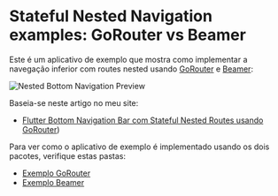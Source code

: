 # Stateful Nested Navigation examples: GoRouter vs Beamer

Este é um aplicativo de exemplo que mostra como implementar a navegação inferior com routes nested usando [GoRouter](https://pub.dev/packages/go_router) e [Beamer](https://pub.dev/packages/beamer):

![Nested Bottom Navigation Preview](/.github/images/nested-navigation-with-state.gif)

Baseia-se neste artigo no meu site:

- [Flutter Bottom Navigation Bar com Stateful Nested Routes usando GoRouter]([https://capsistema.com.br/index.php/2023/07/03/flutter-bottom-navigation-bar-com-stateful-nested-routes-usando-gorouter/]))

Para ver como o aplicativo de exemplo é implementado usando os dois pacotes, verifique estas pastas:

- [Exemplo GoRouter](examples/gorouter)
- [Exemplo Beamer](examples/beamer)

